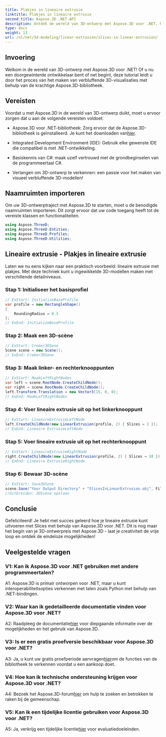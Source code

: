 ```yaml
---
title: Plakjes in lineaire extrusie
linktitle: Plakjes in lineaire extrusie
second_title: Aspose.3D .NET-API
description: Ontdek de wereld van 3D-ontwerp met Aspose.3D voor .NET. Maak verbluffende modellen met behulp van onze lineaire extrusie-tutorial.
type: docs
weight: 13
url: /nl/net/3d-modeling/linear-extrusion/slices-in-linear-extrusion/
---
```

## Invoering

Welkom in de wereld van 3D-ontwerp met Aspose.3D voor .NET! Of u nu een doorgewinterde ontwikkelaar bent of net begint, deze tutorial leidt u door het proces van het maken van verbluffende 3D-visualisaties met behulp van de krachtige Aspose.3D-bibliotheek.

## Vereisten

Voordat u met Aspose.3D in de wereld van 3D-ontwerp duikt, moet u ervoor zorgen dat u aan de volgende vereisten voldoet:

-  Aspose.3D voor .NET-bibliotheek: Zorg ervoor dat de Aspose.3D-bibliotheek is geïnstalleerd. Je kunt het downloaden van[hier](https://releases.aspose.com/3d/net/).

- Integrated Development Environment (IDE): Gebruik elke gewenste IDE die compatibel is met .NET-ontwikkeling.

- Basiskennis van C#: maak uzelf vertrouwd met de grondbeginselen van de programmeertaal C#.

- Verlangen om 3D-ontwerp te verkennen: een passie voor het maken van visueel verbluffende 3D-modellen!

## Naamruimten importeren

Om uw 3D-ontwerptraject met Aspose.3D te starten, moet u de benodigde naamruimten importeren. Dit zorgt ervoor dat uw code toegang heeft tot de vereiste klassen en functionaliteiten.

```csharp
using Aspose.ThreeD;
using Aspose.ThreeD.Entities;
using Aspose.ThreeD.Profiles;
using Aspose.ThreeD.Utilities;
```

## Lineaire extrusie - Plakjes in lineaire extrusie

Laten we nu eens kijken naar een praktisch voorbeeld: lineaire extrusie met plakjes. Met deze techniek kunt u ingewikkelde 3D-modellen maken met verschillende detailniveaus.

### Stap 1: Initialiseer het basisprofiel

```csharp
// ExStart: InitializeBaseProfile
var profile = new RectangleShape()
{
    RoundingRadius = 0.3
};
// ExEnd: InitializeBaseProfile
```

### Stap 2: Maak een 3D-scène

```csharp
// ExStart: Creëer3DSene
Scene scene = new Scene();
// ExEnd: Creëer3DSene
```

### Stap 3: Maak linker- en rechterknooppunten

```csharp
// ExStart: MaakLeftRightNodes
var left = scene.RootNode.CreateChildNode();
var right = scene.RootNode.CreateChildNode();
left.Transform.Translation = new Vector3(15, 0, 0);
// ExEnd: MaakLeftRightNodes
```

### Stap 4: Voer lineaire extrusie uit op het linkerknooppunt

```csharp
// ExStart: LineaireExtrusieLeftNode
left.CreateChildNode(new LinearExtrusion(profile, 2) { Slices = 2 });
// ExEnd: Lineaire ExtrusieLeftNode
```

### Stap 5: Voer lineaire extrusie uit op het rechterknooppunt

```csharp
// ExStart: LineaireExtrusieRightNode
right.CreateChildNode(new LinearExtrusion(profile, 2) { Slices = 10 });
// ExEnd: Lineaire ExtrusieRightNode
```

### Stap 6: Bewaar 3D-scène

```csharp
// ExStart: Save3DSene
scene.Save("Your Output Directory" + "SlicesInLinearExtrusion.obj", FileFormat.WavefrontOBJ);
//Uitbreiden: 3DScene opslaan
```

## Conclusie

Gefeliciteerd! Je hebt met succes geleerd hoe je lineaire extrusie kunt uitvoeren met Slices met behulp van Aspose.3D voor .NET. Dit is nog maar het begin van je 3D-ontwerpreis met Aspose.3D - laat je creativiteit de vrije loop en ontdek de eindeloze mogelijkheden!

## Veelgestelde vragen

### V1: Kan ik Aspose.3D voor .NET gebruiken met andere programmeertalen?

A1: Aspose.3D is primair ontworpen voor .NET, maar u kunt interoperabiliteitsopties verkennen met talen zoals Python met behulp van .NET-bindingen.

### V2: Waar kan ik gedetailleerde documentatie vinden voor Aspose.3D voor .NET?

 A2: Raadpleeg de documentatie[hier](https://reference.aspose.com/3d/net/) voor diepgaande informatie over de mogelijkheden en het gebruik van Aspose.3D.

### V3: Is er een gratis proefversie beschikbaar voor Aspose.3D voor .NET?

 A3: Ja, u kunt uw gratis proefperiode aanvragen[hier](https://releases.aspose.com/)om de functies van de bibliotheek te verkennen voordat u een aankoop doet.

### V4: Hoe kan ik technische ondersteuning krijgen voor Aspose.3D voor .NET?

 A4: Bezoek het Aspose.3D-forum[hier](https://forum.aspose.com/c/3d/18) om hulp te zoeken en betrokken te raken bij de gemeenschap.

### V5: Kan ik een tijdelijke licentie gebruiken voor Aspose.3D voor .NET?

 A5: Ja, verkrijg een tijdelijke licentie[hier](https://purchase.aspose.com/temporary-license/) voor evaluatiedoeleinden.